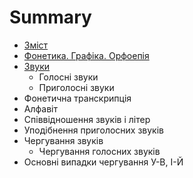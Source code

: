 # Summary

* [Зміст](README.md)
* [Фонетика. Графіка. Орфоепія](fonetika_grafka_orfoepya.md)
* [Звуки](1/zvuki.md)
   * Голосні звуки
   * Приголосні звуки
* Фонетична транскрипція
* Алфавіт
* Співвідношення звуків і літер
* Уподібнення приголосних звуків
* Чергування звуків
   * Чергування голосних звуків
* Основні випадки чергування У-В, І-Й

